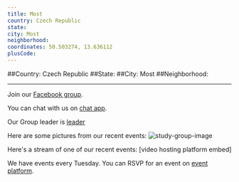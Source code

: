 ```yaml
---
title: Most
country: Czech Republic
state: 
city: Most
neighborhood: 
coordinates: 50.503274, 13.636112
plusCode:
---
```


##Country: Czech Republic
##State: 
##City: Most
##Neighborhood: 
*****
Join our [Facebook group](https://www.facebook.com/groups/free.code.camp.most).

You can chat with us on [chat app]().

Our Group leader is [leader]()

Here are some pictures from our recent events:
![study-group-image]()

Here's a stream of one of our recent events:
[video hosting platform embed]

We have events every Tuesday. You can RSVP for an event on [event platform]().
